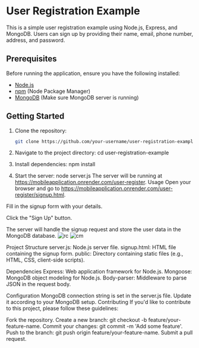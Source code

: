# User Registration Example

This is a simple user registration example using Node.js, Express, and MongoDB. Users can sign up by providing their name, email, phone number, address, and password.

## Prerequisites

Before running the application, ensure you have the following installed:

- [Node.js](https://nodejs.org/)
- [npm](https://www.npmjs.com/) (Node Package Manager)
- [MongoDB](https://www.mongodb.com/try/download/community) (Make sure MongoDB server is running)

## Getting Started

1. Clone the repository:

   ```bash
   git clone https://github.com/your-username/user-registration-example.git
1. Navigate to the project directory:
   cd user-registration-example

2. Install dependencies:
  npm install
3. Start the server:
   node server.js
The server will be running at https://mobileapplication.onrender.com/user-register.
Usage
Open your browser and go to https://mobileapplication.onrender.com/user-register/signup.html.

Fill in the signup form with your details.

Click the "Sign Up" button.

The server will handle the signup request and store the user data in the MongoDB database.
![rc](https://github.com/GAGANMEHTA29/round2_website_GaganMehta/assets/99328799/34d89a39-e72a-4408-9ab1-43752ad100cc)
![cm](https://github.com/GAGANMEHTA29/round2_website_GaganMehta/assets/99328799/26e7aab4-18cf-48be-be28-c42e88f96f56)

Project Structure
server.js: Node.js server file.
signup.html: HTML file containing the signup form.
public: Directory containing static files (e.g., HTML, CSS, client-side scripts).

Dependencies
Express: Web application framework for Node.js.
Mongoose: MongoDB object modeling for Node.js.
Body-parser: Middleware to parse JSON in the request body.

Configuration
MongoDB connection string is set in the server.js file. Update it according to your MongoDB setup.
Contributing
If you'd like to contribute to this project, please follow these guidelines:

Fork the repository.
Create a new branch: git checkout -b feature/your-feature-name.
Commit your changes: git commit -m 'Add some feature'.
Push to the branch: git push origin feature/your-feature-name.
Submit a pull request.


